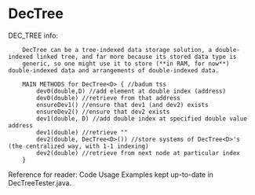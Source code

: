 # DecTree

DEC_TREE info:

        DecTree can be a tree-indexed data storage solution, a double-indexed linked tree, and far more because its stored data type is
        generic, so one might use it to store (**in RAM, for now**) double-indexed data and arrangements of double-indexed data.

        MAIN METHODS for DecTree<D> { //badum tss
            dev0(double,D) //add element at double index (address)
            dev0(double) //retrieve from that address
            ensureDev1() //ensure that dev1 (and dev2) exists
            ensureDev2() //ensure that dev2 exists
            dev1(double, D) //add double index at specified double value address
            dev1(double) //retrieve ""
            dev2(double, DecTree<D>()) //store systems of DecTree<D>'s (the centralized way, with 1-1 indexing)
            dev2(double) //retrieve from next node at particular index
        }
        
Reference for reader: Code Usage Examples kept up-to-date in DecTreeTester.java.
